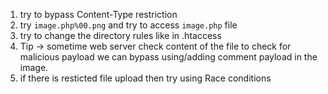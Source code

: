 1) try to bypass Content-Type restriction
2) try `image.php%00.png` and try to access `image.php` file
3) try to change the directory rules like in .htaccess
4) Tip -> sometime web server check content of the file to check for malicious payload we can bypass using/adding comment payload in the image.
5) if there is resticted file upload then try using Race conditions